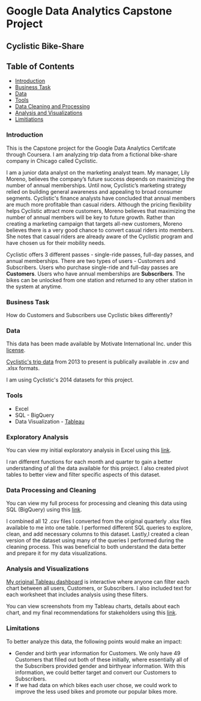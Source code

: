 # Google Data Analytics Capstone Project

## Cyclistic Bike-Share

## Table of Contents
- [Introduction](#introduction)
- [Business Task](#business-task)
- [Data](#data)
- [Tools](#tools)
- [Data Cleaning and Processing](#data-processing-and-cleaning)
- [Analysis and Visualizations](#analysis-and-visualizations)
- [Limitiations](#limitations)

  
### Introduction

This is the Capstone project for the Google Data Analytics Certifcate through Coursera. I am analyzing trip data from a fictional bike-share company in Chicago called Cyclistic.

I am a junior data analyst on the marketing analyst team. My manager, Lily Moreno, believes the company’s future success depends on maximizing the number of annual memberships. Until now, Cyclistic’s marketing strategy relied on building general awareness and appealing to broad consumer segments. Cyclistic's finance analysts have concluded that annual members are much more profitable than casual riders. Although the pricing flexibility helps Cyclistic attract more customers, Moreno believes that maximizing the number of annual members will be key to future growth. Rather than creating a marketing campaign that targets all-new customers, Moreno believes there is a very good chance to convert casual riders into members. She notes that casual riders are already aware of the Cyclistic program and have chosen us for their mobility needs.

Cyclistic offers 3 different passes - single-ride passes, full-day passes, and annual memberships. There are two types of users - Customers and Subscribers. Users who purchase single-ride and full-day passes are **Customers**. Users who have annual memberships are **Subscribers**. The bikes can be unlocked from one station and returned to any other station in the system at anytime.

### Business Task
How do Customers and Subscribers use Cyclistic bikes differently?

### Data
This data has been made available by Motivate International Inc. under this [license](https://divvybikes.com/data-license-agreement).

[Cyclistic's trip data](https://divvy-tripdata.s3.amazonaws.com/index.html) from 2013 to present is publically available in .csv and .xlsx formats.

I am using Cyclistic's 2014 datasets for this project.

### Tools
- Excel
- SQL - BigQuery
- Data Visualization - [Tableau](https://public.tableau.com/views/2014CyclisticCapstoneProject/UsertypeCountandAvgRideLength?:language=en-US&:display_count=n&:origin=viz_share_link)

### Exploratory Analysis

You can view my initial exploratory analysis in Excel using this [link](https://github.com/PaxtonTaylor/Google-Data-Analytics-Capstone---Cyclistic-Bike-Share/blob/main/Analysis%20and%20Visualizations/Exploratory%20Analysis%20in%20Excel.md).

I ran different functions for each month and quarter to gain a better understanding of all the data available for this project. I also created pivot tables to better view and filter specific aspects of this dataset.

### Data Processing and Cleaning

You can view my full process for processing and cleaning this data using SQL (BigQuery) using this [link](https://github.com/PaxtonTaylor/Google-Data-Analytics-Capstone---Cyclistic-Bike-Share/blob/main/Analysis%20and%20Visualizations/Data%20Processing%20and%20Cleaning%20with%20SQL%20BigQuery.md).

I combined all 12 .csv files I converted from the original quarterly .xlsx files available to me into one table. I performed different SQL queries to explore, clean, and add necessary columns to this dataset. Lastly,I created a clean version of the dataset using many of the queries I performed during the cleaning process. This was beneficial to both understand the data better and prepare it for my data visualizations.

### Analysis and Visualizations

[My original Tableau dashboard](https://public.tableau.com/views/2014CyclisticCapstoneProject/UsertypeCountandAvgRideLength?:language=en-US&:display_count=n&:origin=viz_share_link) is interactive where anyone can filter each chart between all users, Customers, or Subscribers. I also included text for each worksheet that includes analysis using these filters.

You can view screenshots from my Tableau charts, details about each chart, and my final recommendations for stakeholders using this [link](https://github.com/PaxtonTaylor/Google-Data-Analytics-Capstone---Cyclistic-Bike-Share/blob/main/Analysis%20and%20Visualizations/Final%20Analysis%20and%20Tableau%20Visualizations.md).

### Limitations

To better analyze this data, the following points would make an impact:
- Gender and birth year information for Customers. We only have 49 Customers that filled out both of these initially, where essentially all of the Subscribers provided gender and birthyear information. With this information, we could better target and convert our Customers to Subscribers.
- If we had data on which bikes each user chose, we could work to improve the less used bikes and promote our popular bikes more.
